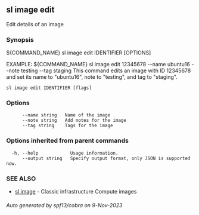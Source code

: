 ## sl image edit

Edit details of an image

### Synopsis

${COMMAND_NAME} sl image edit IDENTIFIER [OPTIONS]

EXAMPLE: 
   ${COMMAND_NAME} sl image edit 12345678 --name ubuntu16 --note testing --tag staging
   This command edits an image with ID 12345678 and set its name to "ubuntu16", note to "testing", and tag to "staging".

```
sl image edit IDENTIFIER [flags]
```

### Options

```
      --name string   Name of the image
      --note string   Add notes for the image
      --tag string    Tags for the image
```

### Options inherited from parent commands

```
  -h, --help            Usage information.
      --output string   Specify output format, only JSON is supported now.
```

### SEE ALSO

* [sl image](sl_image.md)	 - Classic infrastructure Compute images

###### Auto generated by spf13/cobra on 9-Nov-2023
